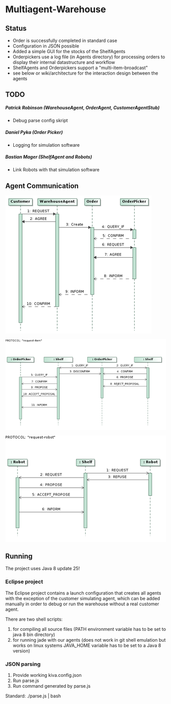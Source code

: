 # Multiagent-Warehouse

## Status
* Order is successfully completed in standard case
* Configuration in JSON possible
* Added a simple GUI for the stocks of the ShelfAgents
* Orderpickers use a log file (in Agents directory) for processing orders to display their internal datastructure and workflow
* ShelfAgents and Orderpickers support a "multi-item-broadcast"
* see below or wiki/architecture for the interaction design between the agents

## TODO

##### Patrick Robinson (WarehouseAgent, OrderAgent, CustomerAgentStub)
* Debug parse config skript
 
##### Daniel Pyka (Order Picker)
* Logging for simulation software

##### Bastian Mager (ShelfAgent and Robots)
* Link Robots with that simulation software

## Agent Communication
![Alt text](/Documentation/Sequence_Diagram__Warehouse-Order-Picker__Warehouse-Order-Picker.png)

![Alt text](/Documentation/Sequence_Diagram__OrderPicker-Shelf__OrderPicker-Shelf.png)

![Alt text](/Documentation/Sequence_Diagram__Shelf-Robot__Shelf-Robot.png)

## Running

The project uses Java 8 update 25!

### Eclipse project

The Eclipse project contains a launch configuration that creates all agents with the exception of the customer simulating agent, which can be added manually  in order to debug or run the warehouse without a real customer agent.

There are two shell scripts:
1. for compiling all source files (PATH environment variable has to be set to java 8 bin directory)
2. for running jade with our agents (does not work in git shell emulation but works on linux systems JAVA_HOME variable has to be set to a Java 8 version)

### JSON parsing

1. Provide working kiva.config.json
2. Run parse.js
3. Run command generated by parse.js

Standard: ./parse.js | bash
